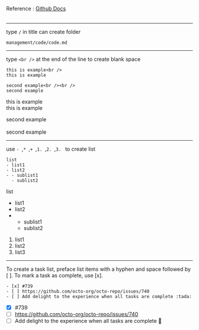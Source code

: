 Reference : [Github Docs](https://docs.github.com/en/get-started/writing-on-github/getting-started-with-writing-and-formatting-on-github/quickstart-for-writing-on-github)
<br /><br />

---

type `/` in title can create folder
```
management/code/code.md
```

---

type `<br />` at the end of the line to create blank space
```
this is example<br />
this is example

second example<br /><br />
second example
```
this is example<br />
this is example

second example<br /><br />
second example

---

use `- `,`* `,`+ `,`1. `,`2. `,`3. ` to create list
```
list
- list1
- list2
- - sublist1
  - sublist2
```
list
- list1
- list2
- - sublist1
  - sublist2

1. list1
2. list2
3. list3

---

To create a task list, preface list items with a hyphen and space followed by [ ]. To mark a task as complete, use [x].
```
- [x] #739
- [ ] https://github.com/octo-org/octo-repo/issues/740
- [ ] Add delight to the experience when all tasks are complete :tada:
```
- [x] #739
- [ ] https://github.com/octo-org/octo-repo/issues/740
- [ ] Add delight to the experience when all tasks are complete :tada:
